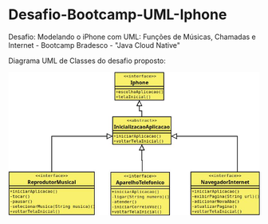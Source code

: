 # Desafio-Bootcamp-UML-Iphone
Desafio: Modelando o iPhone com UML: Funções de Músicas, Chamadas e Internet - Bootcamp Bradesco - "Java Cloud Native"


Diagrama UML de Classes do desafio proposto:
<div align = "center">
<img src="DiagramaUML.jpeg" alt="Diagrama de Classes">
</div>
